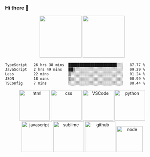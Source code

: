 ### Hi there 👋

<!-- <p align="center"> 
  Visitor count<br>
  <img src="https://profile-counter.glitch.me/zhaoqianguo/count.svg" />
</p> -->

<!--
**zhaoqianguo/zhaoqianguo** is a ✨ _special_ ✨ repository because its `README.md` (this file) appears on your GitHub profile.

Here are some ideas to get you started:

- 🔭 I’m currently working on ...
- 🌱 I’m currently learning ...
- 👯 I’m looking to collaborate on ...
- 🤔 I’m looking for help with ...
- 💬 Ask me about ...
- 📫 How to reach me: ...
- 😄 Pronouns: ...
- ⚡ Fun fact: ...
-->

<div align="center" display="flex" justify-content='space-around'>
<img height="137px" src="https://github-readme-stats.vercel.app/api?username=zhaoqianguo&hide_title=true&hide_border=true&show_icons=trueline_height=21&text_color=000&icon_color=000&bg_color=0,ea6161,ffc64d,fffc4d,52fa5a&theme=graywhite" /> 

<img height="137px"  src="https://github-readme-stats.vercel.app/api/top-langs/?username=zhaoqianguo&layout=compact" />
</div>

<!--START_SECTION:waka-->

```txt
TypeScript   26 hrs 38 mins  ██████████████████████░░░   87.77 %
JavaScript   2 hrs 49 mins   ██▒░░░░░░░░░░░░░░░░░░░░░░   09.29 %
Less         22 mins         ▒░░░░░░░░░░░░░░░░░░░░░░░░   01.24 %
JSON         18 mins         ▒░░░░░░░░░░░░░░░░░░░░░░░░   00.99 %
TSConfig     7 mins          ░░░░░░░░░░░░░░░░░░░░░░░░░   00.44 %
```

<!--END_SECTION:waka-->


<!-- Gif -->
<div align="center">
  <img alt-"html5" src="https://media.giphy.com/media/XAxylRMCdpbEWUAvr8/giphy.gif" width="100" title="html">
  <img alt="css" src="https://media.giphy.com/media/fsEaZldNC8A1PJ3mwp/giphy.gif" width="100" title="css">
  <img alt="VSCode" src="https://i.giphy.com/media/IdyAQJVN2kVPNUrojM/200.webp" width="100" title="vscode">
  <img alt="python" src="https://i.giphy.com/media/LMt9638dO8dftAjtco/200.webp" width="100" title="python">
  <img alt="javascript" src="https://media3.giphy.com/media/ln7z2eWriiQAllfVcn/200w.webp" width="100" title="javascript">
  <img alt="sublime" src="https://media.giphy.com/media/jnDKffgCfGYOp6cMTK/giphy.gif" width="100" title="sublime">
  <img alt="github" src="https://i.giphy.com/media/KzJkzjggfGN5Py6nkT/200.webp" width="100" title="github">
  <img alt="node" src="https://media.giphy.com/media/kdFc8fubgS31b8DsVu/giphy.gif" width="85" title="node">
</div>


